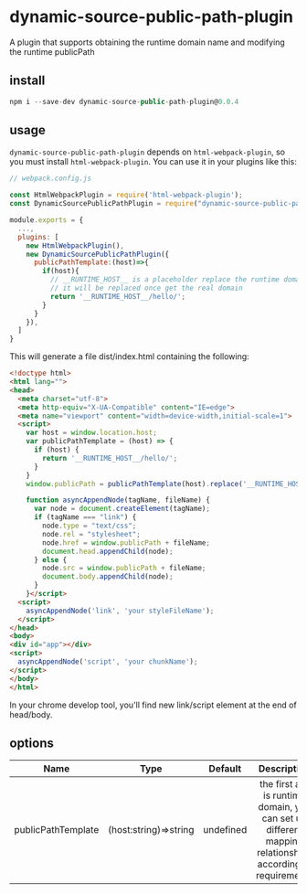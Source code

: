 # dynamic-source-public-path-plugin 

A plugin that supports obtaining the runtime domain name and modifying the runtime publicPath

## install
```js
npm i --save-dev dynamic-source-public-path-plugin@0.0.4
```
## usage
`dynamic-source-public-path-plugin` depends on `html-webpack-plugin`, so you must install `html-webpack-plugin`. You can use it in your plugins like this:
```js
// webpack.config.js

const HtmlWebpackPlugin = require('html-webpack-plugin');
const DynamicSourcePublicPathPlugin = require("dynamic-source-public-path-plugin");

module.exports = {
  ...,
  plugins: [
    new HtmlWebpackPlugin(),
    new DynamicSourcePublicPathPlugin({
      publicPathTemplate:(host)=>{
        if(host){
          // __RUNTIME_HOST__ is a placeholder replace the runtime domain
          // it will be replaced once get the real domain 
          return '__RUNTIME_HOST__/hello/';
        }
      }
    }),
  ]
}


```
This will generate a file dist/index.html containing the following:
```html
<!doctype html>
<html lang="">
<head>
  <meta charset="utf-8">
  <meta http-equiv="X-UA-Compatible" content="IE=edge">
  <meta name="viewport" content="width=device-width,initial-scale=1">
  <script>
    var host = window.location.host;
    var publicPathTemplate = (host) => {
      if (host) {
        return '__RUNTIME_HOST__/hello/';
      }
    }
    window.publicPath = publicPathTemplate(host).replace('__RUNTIME_HOST__', host)

    function asyncAppendNode(tagName, fileName) {
      var node = document.createElement(tagName);
      if (tagName === "link") {
        node.type = "text/css";
        node.rel = "stylesheet";
        node.href = window.publicPath + fileName;
        document.head.appendChild(node);
      } else {
        node.src = window.publicPath + fileName;
        document.body.appendChild(node);
      }
    }</script>
  <script>
    asyncAppendNode('link', 'your styleFileName');
  </script>
</head>
<body>
<div id="app"></div>
<script>
  asyncAppendNode('script', 'your chunkName');
</script>
</body>
</html>

```
In your chrome develop tool, you'll find new link/script element at the end of head/body.

## options
|   Name    |   Type    |   Default |   Description |
|:---------:|:---------:|:---------:|:---------:|
|publicPathTemplate|(host:string)=>string|undefined|the first arg is runtime domain, you can set up different mapping relationships according to requirements|


